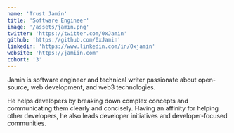 ```yaml
---
name: 'Trust Jamin'
title: 'Software Engineer'
image: '/assets/jamin.png'
twitter: 'https://twitter.com/0xJamin'
github: 'https://github.com/0xJamin'
linkedin: 'https://www.linkedin.com/in/0xjamin'
website: 'https://jamiin.com'
cohort: '3'
---
```


Jamin is software engineer and technical writer passionate about open-source, web development, and web3 technologies.

He helps developers by breaking down complex concepts and communicating them clearly and concisely. Having an affinity for helping other developers, he also leads developer initiatives and developer-focused communities.
